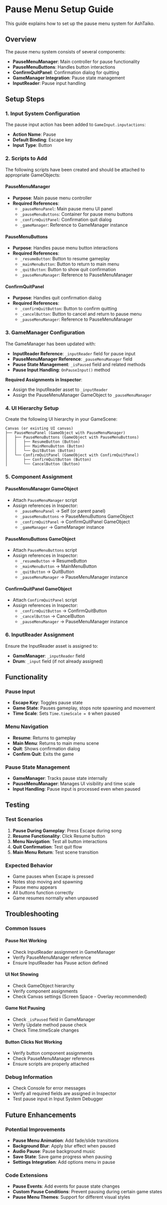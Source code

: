 # Pause Menu Setup Guide

This guide explains how to set up the pause menu system for AshTaiko.

## Overview

The pause menu system consists of several components:
- **PauseMenuManager**: Main controller for pause functionality
- **PauseMenuButtons**: Handles button interactions
- **ConfirmQuitPanel**: Confirmation dialog for quitting
- **GameManager Integration**: Pause state management
- **InputReader**: Pause input handling

## Setup Steps

### 1. Input System Configuration

The pause input action has been added to `GameInput.inputactions`:
- **Action Name**: Pause
- **Default Binding**: Escape key
- **Input Type**: Button

### 2. Scripts to Add

The following scripts have been created and should be attached to appropriate GameObjects:

#### PauseMenuManager
- **Purpose**: Main pause menu controller
- **Required References**:
  - `_pauseMenuPanel`: Main pause menu UI panel
  - `_pauseMenuButtons`: Container for pause menu buttons
  - `_confirmQuitPanel`: Confirmation quit dialog
  - `_gameManager`: Reference to GameManager instance

#### PauseMenuButtons
- **Purpose**: Handles pause menu button interactions
- **Required References**:
  - `_resumeButton`: Button to resume gameplay
  - `_mainMenuButton`: Button to return to main menu
  - `_quitButton`: Button to show quit confirmation
  - `_pauseMenuManager`: Reference to PauseMenuManager

#### ConfirmQuitPanel
- **Purpose**: Handles quit confirmation dialog
- **Required References**:
  - `_confirmQuitButton`: Button to confirm quitting
  - `_cancelButton`: Button to cancel and return to pause menu
  - `_pauseMenuManager`: Reference to PauseMenuManager

### 3. GameManager Configuration

The GameManager has been updated with:
- **InputReader Reference**: `_inputReader` field for pause input
- **PauseMenuManager Reference**: `_pauseMenuManager` field
- **Pause State Management**: `_isPaused` field and related methods
- **Pause Input Handling**: `OnPauseInput()` method

**Required Assignments in Inspector**:
- Assign the InputReader asset to `_inputReader`
- Assign the PauseMenuManager GameObject to `_pauseMenuManager`

### 4. UI Hierarchy Setup

Create the following UI hierarchy in your GameScene:

```
Canvas (or existing UI canvas)
├── PauseMenuPanel (GameObject with PauseMenuManager)
│   ├── PauseMenuButtons (GameObject with PauseMenuButtons)
│   │   ├── ResumeButton (Button)
│   │   ├── MainMenuButton (Button)
│   │   └── QuitButton (Button)
│   └── ConfirmQuitPanel (GameObject with ConfirmQuitPanel)
│       ├── ConfirmQuitButton (Button)
│       └── CancelButton (Button)
```

### 5. Component Assignment

#### PauseMenuManager GameObject
- Attach `PauseMenuManager` script
- Assign references in Inspector:
  - `_pauseMenuPanel` → Self (or parent panel)
  - `_pauseMenuButtons` → PauseMenuButtons GameObject
  - `_confirmQuitPanel` → ConfirmQuitPanel GameObject
  - `_gameManager` → GameManager instance

#### PauseMenuButtons GameObject
- Attach `PauseMenuButtons` script
- Assign references in Inspector:
  - `_resumeButton` → ResumeButton
  - `_mainMenuButton` → MainMenuButton
  - `_quitButton` → QuitButton
  - `_pauseMenuManager` → PauseMenuManager instance

#### ConfirmQuitPanel GameObject
- Attach `ConfirmQuitPanel` script
- Assign references in Inspector:
  - `_confirmQuitButton` → ConfirmQuitButton
  - `_cancelButton` → CancelButton
  - `_pauseMenuManager` → PauseMenuManager instance

### 6. InputReader Assignment

Ensure the InputReader asset is assigned to:
- **GameManager**: `_inputReader` field
- **Drum**: `_input` field (if not already assigned)

## Functionality

### Pause Input
- **Escape Key**: Toggles pause state
- **Game State**: Pauses gameplay, stops note spawning and movement
- **Time Scale**: Sets `Time.timeScale = 0` when paused

### Menu Navigation
- **Resume**: Returns to gameplay
- **Main Menu**: Returns to main menu scene
- **Quit**: Shows confirmation dialog
- **Confirm Quit**: Exits the game

### Pause State Management
- **GameManager**: Tracks pause state internally
- **PauseMenuManager**: Manages UI visibility and time scale
- **Input Handling**: Pause input is processed even when paused

## Testing

### Test Scenarios
1. **Pause During Gameplay**: Press Escape during song
2. **Resume Functionality**: Click Resume button
3. **Menu Navigation**: Test all button interactions
4. **Quit Confirmation**: Test quit flow
5. **Main Menu Return**: Test scene transition

### Expected Behavior
- Game pauses when Escape is pressed
- Notes stop moving and spawning
- Pause menu appears
- All buttons function correctly
- Game resumes normally when unpaused

## Troubleshooting

### Common Issues

#### Pause Not Working
- Check InputReader assignment in GameManager
- Verify PauseMenuManager reference
- Ensure InputReader has Pause action defined

#### UI Not Showing
- Check GameObject hierarchy
- Verify component assignments
- Check Canvas settings (Screen Space - Overlay recommended)

#### Game Not Pausing
- Check `_isPaused` field in GameManager
- Verify Update method pause check
- Check Time.timeScale changes

#### Button Clicks Not Working
- Verify button component assignments
- Check PauseMenuManager references
- Ensure scripts are properly attached

### Debug Information
- Check Console for error messages
- Verify all required fields are assigned in Inspector
- Test pause input in Input System Debugger

## Future Enhancements

### Potential Improvements
- **Pause Menu Animation**: Add fade/slide transitions
- **Background Blur**: Apply blur effect when paused
- **Audio Pause**: Pause background music
- **Save State**: Save game progress when pausing
- **Settings Integration**: Add options menu in pause

### Code Extensions
- **Pause Events**: Add events for pause state changes
- **Custom Pause Conditions**: Prevent pausing during certain game states
- **Pause Menu Themes**: Support for different visual styles
